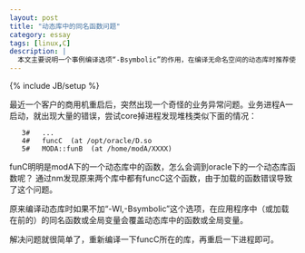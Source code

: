 ```yaml
---
layout: post
title: "动态库中的同名函数问题"
category: essay
tags: [linux,C]
description: |
  本文主要说明一个事例编译选项“-Bsymbolic”的作用，在编译无命名空间的动态库时推荐使用，比如常见的C语言动态库。
---
```

{% include JB/setup %}

  最近一个客户的商用机重启后，突然出现一个奇怪的业务异常问题。业务进程A一启动，就出现大量的错误，尝试core掉进程发现堆栈类似下面的情况：

       3#   ...
       4#   funcC  (at /opt/oracle/D.so
       5#   MODA::funB  (at /home/modA/XXXX)


  funC明明是modA下的一个动态库中的函数，怎么会调到oracle下的一个动态库函数呢？
  通过nm发现原来两个库中都有funcC这个函数，由于加载的函数错误导致了这个问题。
   

  原来编译动态库时如果不加“-Wl,-Bsymbolic”这个选项，在应用程序中（或加载在前的）的同名函数或全局变量会覆盖动态库中的函数或全局变量。

   解决问题就很简单了，重新编译一下funcC所在的库，再重启一下进程即可。

